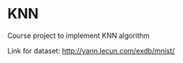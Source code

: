 # KNN
Course project to implement KNN algorithm

Link for dataset: http://yann.lecun.com/exdb/mnist/
